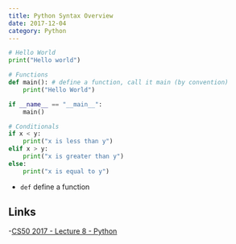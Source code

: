 ```yaml
---
title: Python Syntax Overview
date: 2017-12-04
category: Python
---
```



```python
# Hello World
print("Hello world")

# Functions
def main(): # define a function, call it main (by convention)
    print("Hello World")

if __name__ == "__main__":
    main()

# Conditionals
if x < y:
    print("x is less than y")
elif x > y:
    print("x is greater than y")
else:
    print("x is equal to y")

```

- `def` define a function

Links
---
-[CS50 2017 - Lecture 8 - Python](https://www.youtube.com/watch?v=n_8zxTH7SvA)